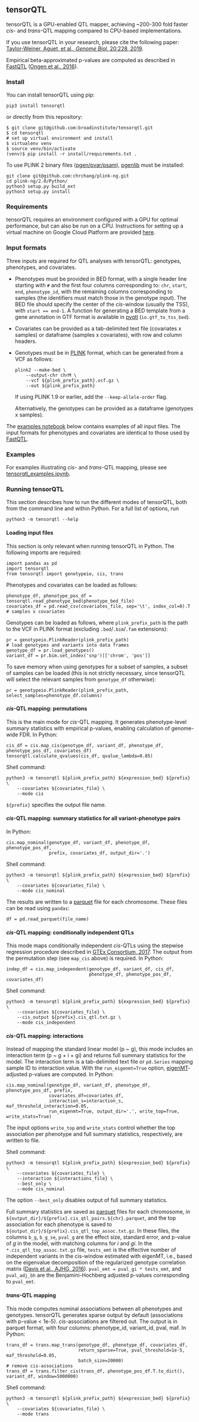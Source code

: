 ## tensorQTL

tensorQTL is a GPU-enabled QTL mapper, achieving ~200-300 fold faster *cis*- and *trans*-QTL mapping compared to CPU-based implementations.

If you use tensorQTL in your research, please cite the following paper:
[Taylor-Weiner, Aguet, et al., *Genome Biol.* 20:228, 2019](https://genomebiology.biomedcentral.com/articles/10.1186/s13059-019-1836-7).

Empirical beta-approximated p-values are computed as described in [FastQTL](http://fastqtl.sourceforge.net/) ([Ongen et al., 2016](https://academic.oup.com/bioinformatics/article/32/10/1479/1742545)).

### Install
You can install tensorQTL using pip:
```
pip3 install tensorqtl
```
or directly from this repository:
```
$ git clone git@github.com:broadinstitute/tensorqtl.git
$ cd tensorqtl
# set up virtual environment and install
$ virtualenv venv
$ source venv/bin/activate
(venv)$ pip install -r install/requirements.txt .
```
To use PLINK 2 binary files ([pgen/pvar/psam](https://www.cog-genomics.org/plink/2.0/input#pgen)), [pgenlib](https://github.com/chrchang/plink-ng/tree/master/2.0/Python) must be installed:
```
git clone git@github.com:chrchang/plink-ng.git
cd plink-ng/2.0/Python/
python3 setup.py build_ext
python3 setup.py install
```

### Requirements

tensorQTL requires an environment configured with a GPU for optimal performance, but can also be run on a CPU. Instructions for setting up a virtual machine on Google Cloud Platform are provided [here](install/INSTALL.md).

### Input formats
Three inputs are required for QTL analyses with tensorQTL: genotypes, phenotypes, and covariates. 
* Phenotypes must be provided in BED format, with a single header line starting with `#` and the first four columns corresponding to: `chr`, `start`, `end`, `phenotype_id`, with the remaining columns corresponding to samples (the identifiers must match those in the genotype input). The BED file should specify the center of the *cis*-window (usually the TSS), with `start == end-1`. A function for generating a BED template from a gene annotation in GTF format is available in [pyqtl](https://github.com/broadinstitute/pyqtl) (`io.gtf_to_tss_bed`).
* Covariates can be provided as a tab-delimited text file (covariates x samples) or dataframe (samples x covariates), with row and column headers.
* Genotypes must be in [PLINK](https://www.cog-genomics.org/plink/2.0/) format, which can be generated from a VCF as follows:
  ```
  plink2 --make-bed \
      --output-chr chrM \
      --vcf ${plink_prefix_path}.vcf.gz \
      --out ${plink_prefix_path}
  ```
  If using PLINK 1.9 or earlier, add the `--keep-allele-order` flag. 
  
  Alternatively, the genotypes can be provided as a dataframe (genotypes x samples). 


The [examples notebook](example/tensorqtl_examples.ipynb) below contains examples of all input files. The input formats for phenotypes and covariates are identical to those used by [FastQTL](http://fastqtl.sourceforge.net/).

### Examples
For examples illustrating *cis*- and *trans*-QTL mapping, please see [tensorqtl_examples.ipynb](example/tensorqtl_examples.ipynb).

### Running tensorQTL
This section describes how to run the different modes of tensorQTL, both from the command line and within Python.
For a full list of options, run
```
python3 -m tensorqtl --help
```

#### Loading input files
This section is only relevant when running tensorQTL in Python.
The following imports are required:
```
import pandas as pd
import tensorqtl
from tensorqtl import genotypeio, cis, trans
```
Phenotypes and covariates can be loaded as follows:
```
phenotype_df, phenotype_pos_df = tensorqtl.read_phenotype_bed(phenotype_bed_file)
covariates_df = pd.read_csv(covariates_file, sep='\t', index_col=0).T  # samples x covariates
```
Genotypes can be loaded as follows, where `plink_prefix_path` is the path to the VCF in PLINK format (excluding `.bed`/`.bim`/`.fam` extensions):
```
pr = genotypeio.PlinkReader(plink_prefix_path)
# load genotypes and variants into data frames
genotype_df = pr.load_genotypes()
variant_df = pr.bim.set_index('snp')[['chrom', 'pos']]
```
To save memory when using genotypes for a subset of samples, a subset of samples can be loaded (this is not strictly necessary, since tensorQTL will select the relevant samples from `genotype_df` otherwise):
```
pr = genotypeio.PlinkReader(plink_prefix_path, select_samples=phenotype_df.columns)
```

#### *cis*-QTL mapping: permutations
This is the main mode for *cis*-QTL mapping. It generates phenotype-level summary statistics with empirical p-values, enabling calculation of genome-wide FDR.
In Python:
```
cis_df = cis.map_cis(genotype_df, variant_df, phenotype_df, phenotype_pos_df, covariates_df)
tensorqtl.calculate_qvalues(cis_df, qvalue_lambda=0.85)
```
Shell command:
```
python3 -m tensorqtl ${plink_prefix_path} ${expression_bed} ${prefix} \
    --covariates ${covariates_file} \
    --mode cis
```
`${prefix}` specifies the output file name.

#### *cis*-QTL mapping: summary statistics for all variant-phenotype pairs
In Python:
```
cis.map_nominal(genotype_df, variant_df, phenotype_df, phenotype_pos_df,
                prefix, covariates_df, output_dir='.')
```
Shell command:
```
python3 -m tensorqtl ${plink_prefix_path} ${expression_bed} ${prefix} \
    --covariates ${covariates_file} \
    --mode cis_nominal
```
The results are written to a [parquet](https://parquet.apache.org/) file for each chromosome. These files can be read using `pandas`:
```
df = pd.read_parquet(file_name)
```
#### *cis*-QTL mapping: conditionally independent QTLs
This mode maps conditionally independent *cis*-QTLs using the stepwise regression procedure described in [GTEx Consortium, 2017](https://www.nature.com/articles/nature24277). The output from the permutation step (see `map_cis` above) is required.
In Python:
```
indep_df = cis.map_independent(genotype_df, variant_df, cis_df,
                               phenotype_df, phenotype_pos_df, covariates_df)
```
Shell command:
```
python3 -m tensorqtl ${plink_prefix_path} ${expression_bed} ${prefix} \
    --covariates ${covariates_file} \
    --cis_output ${prefix}.cis_qtl.txt.gz \
    --mode cis_independent
```

#### *cis*-QTL mapping: interactions
Instead of mapping the standard linear model (p ~ g), this mode includes an interaction term (p ~ g + i + gi) and returns full summary statistics for the model. The interaction term is a tab-delimited text file or `pd.Series` mapping sample ID to interaction value. With the `run_eigenmt=True` option, [eigenMT](https://www.cell.com/ajhg/fulltext/S0002-9297(15)00492-9)-adjusted p-values are computed.
In Python:
```
cis.map_nominal(genotype_df, variant_df, phenotype_df, phenotype_pos_df, prefix,
                covariates_df=covariates_df,
                interaction_s=interaction_s, maf_threshold_interaction=0.05,
                run_eigenmt=True, output_dir='.', write_top=True, write_stats=True)
```
The input options `write_top` and `write_stats` control whether the top association per phenotype and full summary statistics, respectively, are written to file.

Shell command:
```
python3 -m tensorqtl ${plink_prefix_path} ${expression_bed} ${prefix} \
    --covariates ${covariates_file} \
    --interaction ${interactions_file} \
    --best_only \
    --mode cis_nominal
```
The option `--best_only` disables output of full summary statistics.

Full summary statistics are saved as [parquet](https://pandas.pydata.org/pandas-docs/stable/reference/api/pandas.read_parquet.html) files for each chromosome, in `${output_dir}/${prefix}.cis_qtl_pairs.${chr}.parquet`, and the top association for each phenotype is saved to `${output_dir}/${prefix}.cis_qtl_top_assoc.txt.gz`. In these files, the columns `b_g`, `b_g_se`, `pval_g` are the effect size, standard error, and p-value of *g* in the model, with matching columns for *i* and *gi*. In the `*.cis_qtl_top_assoc.txt.gz` file, `tests_emt` is the effective number of independent variants in the cis-window estimated with eigenMT, i.e., based on the eigenvalue decomposition of the regularized genotype correlation matrix ([Davis et al., AJHG, 2016](https://www.cell.com/ajhg/fulltext/S0002-9297(15)00492-9)). `pval_emt = pval_gi * tests_emt`, and `pval_adj_bh` are the Benjamini-Hochberg adjusted p-values corresponding to `pval_emt`. 

#### *trans*-QTL mapping
This mode computes nominal associations between all phenotypes and genotypes. tensorQTL generates sparse output by default (associations with p-value < 1e-5). *cis*-associations are filtered out. The output is in parquet format, with four columns: phenotype_id, variant_id, pval, maf.
In Python:
```
trans_df = trans.map_trans(genotype_df, phenotype_df, covariates_df,
                           return_sparse=True, pval_threshold=1e-5, maf_threshold=0.05,
                           batch_size=20000)
# remove cis-associations
trans_df = trans.filter_cis(trans_df, phenotype_pos_df.T.to_dict(), variant_df, window=5000000)
```
Shell command:
```
python3 -m tensorqtl ${plink_prefix_path} ${expression_bed} ${prefix} \
    --covariates ${covariates_file} \
    --mode trans
```

